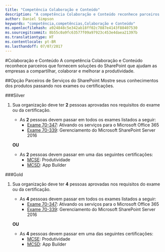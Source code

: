 ```yaml
---
title: "Competência Colaboração e Conteúdo"
description: "A competência Colaboração e Conteúdo reconhece parceiros que fornecem soluções do SharePoint que ajudam as empresas a compartilhar, colaborar e melhorar a produtividade."
author: Daniel Simpson
keywords: "competência,competências,Colaboração e Conteúdo"
ms.openlocfilehash: a924848c5e342ab18ff02c7887e4143f88407530
ms.sourcegitcommit: 8b55c0a9fc63577f09a97923c453e4daea21397b
ms.translationtype: HT
ms.contentlocale: pt-BR
ms.lasthandoff: 07/07/2017
---
```

#<a name="collaboration-and-content"></a>Colaboração e Conteúdo
A competência Colaboração e Conteúdo reconhece parceiros que fornecem soluções do SharePoint que ajudam as empresas a compartilhar, colaborar e melhorar a produtividade.

##<a name="sharepoint-services-partner-option"></a>Opção Parceiros de Serviços do SharePoint
Mostre seus conhecimentos dos produtos passando nos exames ou certificações.

###<a name="silver"></a>Silver

1. Sua organização deve ter **2** pessoas aprovadas nos requisitos do exame ou da certificação.

    - As **2** pessoas devem passar em todos os exames listados a seguir:
        - [Exame 70-347](https://www.microsoft.com/en-us/learning/exam-70-347.aspx): Ativando os serviços para o Microsoft Office 365
        - [Exame 70-339](https://www.microsoft.com/en-us/learning/exam-70-339.aspx): Gerenciamento do Microsoft SharePoint Server 2016

    **OU**

    - As **2** pessoas devem passar em uma das seguintes certificações:
        - [MCSE](https://www.microsoft.com/en-us/learning/mcse-productivity-certification.aspx): Produtividade
        - [MCSD](https://www.microsoft.com/en-us/learning/mcsd-app-builder-certification.aspx): App Builder

###<a name="gold"></a>Gold
1. Sua organização deve ter **4** pessoas aprovadas nos requisitos do exame ou da certificação.

    - As **4** pessoas devem passar em todos os exames listados a seguir:
        - [Exame 70-347](https://www.microsoft.com/en-us/learning/exam-70-347.aspx): Ativando os serviços para o Microsoft Office 365
        - [Exame 70-339](https://www.microsoft.com/en-us/learning/exam-70-339.aspx): Gerenciamento do Microsoft SharePoint Server 2016

    **OU**

    - As **4** pessoas devem passar em uma das seguintes certificações:
        - [MCSE](https://www.microsoft.com/en-us/learning/mcse-productivity-certification.aspx): Produtividade
        - [MCSD](https://www.microsoft.com/en-us/learning/mcsd-app-builder-certification.aspx): App Builder
 

